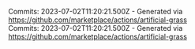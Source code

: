 Commits: 2023-07-02T11:20:21.500Z - Generated via https://github.com/marketplace/actions/artificial-grass
<br>
Commits: 2023-07-02T11:20:21.500Z - Generated via https://github.com/marketplace/actions/artificial-grass
<br>

